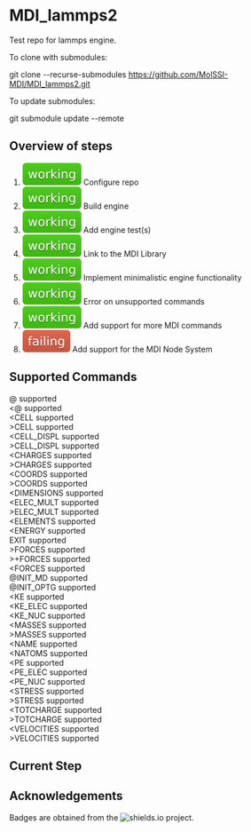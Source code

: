 # MDI_lammps2

Test repo for lammps engine.

To clone with submodules:

git clone --recurse-submodules https://github.com/MolSSI-MDI/MDI_lammps2.git

To update submodules:

git submodule update --remote

## Overview of steps

[comment]: <> (Badges are downloaded from shields.io, i.e.:)
[comment]: <> (curl https://img.shields.io/badge/-working-success --output .travis/badges/-working-success.svg)

1. ![step1](.travis/dynamic_badges/step_config.svg) Configure repo
2. ![step2](.travis/dynamic_badges/step_engine_build.svg) Build engine
3. ![step3](.travis/dynamic_badges/step_engine_test.svg) Add engine test(s)
4. ![step4](.travis/dynamic_badges/step_mdi_link.svg) Link to the MDI Library
5. ![step5](.travis/dynamic_badges/step_min_engine.svg) Implement minimalistic engine functionality
6. ![step6](.travis/dynamic_badges/step_unsupported.svg) Error on unsupported commands
7. ![step7](.travis/dynamic_badges/step_mdi_commands.svg) Add support for more MDI commands
8. ![step8](.travis/dynamic_badges/step_mdi_nodes.svg) Add support for the MDI Node System

[travis]: <> ( supported_commands )
## Supported Commands

@ supported  
&lt;@ supported  
&lt;CELL supported  
&gt;CELL supported  
&lt;CELL_DISPL supported  
&gt;CELL_DISPL supported  
&lt;CHARGES supported  
&gt;CHARGES supported  
&lt;COORDS supported  
&gt;COORDS supported  
&lt;DIMENSIONS supported  
&lt;ELEC_MULT supported  
&gt;ELEC_MULT supported  
&lt;ELEMENTS supported  
&lt;ENERGY supported  
EXIT supported  
&gt;FORCES supported  
&gt;+FORCES supported  
&lt;FORCES supported  
@INIT_MD supported  
@INIT_OPTG supported  
&lt;KE supported  
&lt;KE_ELEC supported  
&lt;KE_NUC supported  
&lt;MASSES supported  
&gt;MASSES supported  
&lt;NAME supported  
&lt;NATOMS supported  
&lt;PE supported  
&lt;PE_ELEC supported  
&lt;PE_NUC supported  
&lt;STRESS supported  
&gt;STRESS supported  
&lt;TOTCHARGE supported  
&gt;TOTCHARGE supported  
&lt;VELOCITIES supported  
&gt;VELOCITIES supported  

## Current Step

## Acknowledgements

Badges are obtained from the ![shields.io](https://shields.io/) project.